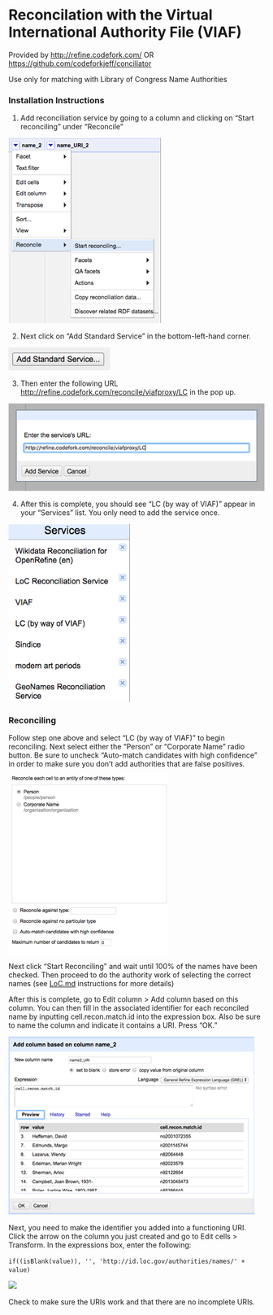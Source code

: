 # Reconcilation with the Virtual International Authority File (VIAF)

Provided by http://refine.codefork.com/ OR https://github.com/codeforkjeff/conciliator

Use only for matching with Library of Congress Name Authorities

### Installation Instructions  

1. Add reconciliation service by going to a column and clicking on “Start reconciling” under “Reconcile”
 
![](Images/VIAF/VIAF1.png)

2. Next click on “Add Standard Service” in the bottom-left-hand corner.

![](Images/VIAF/VIAF2.png)

3. Then enter the following URL http://refine.codefork.com/reconcile/viafproxy/LC in the pop up.

![](Images/VIAF/VIAF3.png)

4. After this is complete, you should see “LC (by way of VIAF)” appear in your “Services” list. You only need to add the service once.

![](Images/VIAF/VIAF4.png)

### Reconciling
Follow step one above and select “LC (by way of VIAF)” to begin reconciling. Next select either the “Person” or “Corporate Name” radio button. Be sure to uncheck “Auto-match candidates with high confidence” in order to make sure you don’t add authorities that are false positives.

![](Images/VIAF/VIAF5.png)

Next click “Start Reconciling” and wait until 100% of the names have been checked. Then proceed to do the authority work of selecting the correct names (see [LoC.md](LoC.md) instructions for more details)

After this is complete, go to Edit column > Add column based on this column. You can then fill in the associated identifier for each reconciled name by inputting cell.recon.match.id into the expression box. Also be sure to name the column and indicate it contains a URI. Press “OK.”

![](Images/VIAF/VIAF6.png)

Next, you need to make the identifier you added into a functioning URI. Click the arrow on the column you just created and go to Edit cells > Transform. In the expressions box, enter the following:

```if((isBlank(value)), '', 'http://id.loc.gov/authorities/names/' + value)```

![](Images/VIAF/VIAF7.png)

Check to make sure the URIs work and that there are no incomplete URIs.
